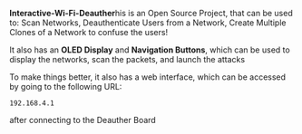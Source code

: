 **Interactive-Wi-Fi-Deauther**his is an Open Source Project, that can be used to:
Scan Networks, 
Deauthenticate Users from a Network, 
Create Multiple Clones of a Network to confuse the users!

It also has an **OLED Display** and **Navigation Buttons**, which can be used to display the networks, scan the packets, and launch the attacks

To make things better, it also has a web interface, which can be accessed by going to the following URL:
```
192.168.4.1
```
after connecting to the Deauther Board

